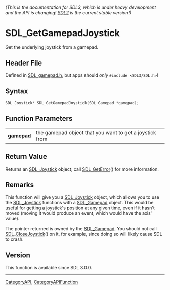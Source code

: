 ###### (This is the documentation for SDL3, which is under heavy development and the API is changing! [SDL2](https://wiki.libsdl.org/SDL2/) is the current stable version!)
# SDL_GetGamepadJoystick

Get the underlying joystick from a gamepad.

## Header File

Defined in [SDL_gamepad.h](https://github.com/libsdl-org/SDL/blob/main/include/SDL3/SDL_gamepad.h), but apps should _only_ `#include <SDL3/SDL.h>`!

## Syntax

```c
SDL_Joystick* SDL_GetGamepadJoystick(SDL_Gamepad *gamepad);

```

## Function Parameters

|                 |                                                         |
| --------------- | ------------------------------------------------------- |
| **gamepad**     | the gamepad object that you want to get a joystick from |

## Return Value

Returns an [SDL_Joystick](SDL_Joystick) object; call
[SDL_GetError](SDL_GetError)() for more information.

## Remarks

This function will give you a [SDL_Joystick](SDL_Joystick) object, which
allows you to use the [SDL_Joystick](SDL_Joystick) functions with a
[SDL_Gamepad](SDL_Gamepad) object. This would be useful for getting a
joystick's position at any given time, even if it hasn't moved (moving it
would produce an event, which would have the axis' value).

The pointer returned is owned by the [SDL_Gamepad](SDL_Gamepad). You should
not call [SDL_CloseJoystick](SDL_CloseJoystick)() on it, for example, since
doing so will likely cause SDL to crash.

## Version

This function is available since SDL 3.0.0.

----
[CategoryAPI](CategoryAPI), [CategoryAPIFunction](CategoryAPIFunction)

